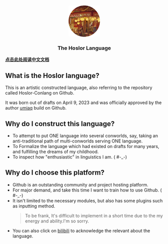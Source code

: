 <p align="center">
<img src="/img/logo.png" width="100px">
</p>

<h3 align="center">The Hoslor Language</h3>

**[点击此处阅读中文文档](/Readme-CN.md)**


## What is the Hoslor language?

This is an artistic constructed language, also referring to the repository called Hoslor-Conlang on Github.

It was born out of drafts on April 9, 2023 and was officially approved by the author [umiaq]( https://github.com/umiarsualivik) build on Github.


## Why do I construct this language?

- To attempt to put ONE language into several conworlds, say, taking an anti-traditional path of multi-conworlds serving ONE language.
- To Formalize the language which had existed on drafts for many years, and fulfilling the dreams of my childhood.
- To inspect how "enthusiastic" in linguistics I am. ( #-_-)


## Why do I choose this platform?

- Github is an outstanding community and project hosting platform.
- For major demand, and take this time I want to train how to use Github. ( #-_-)
- It isn't limited to the necessary modules, but also has some plugins such as inputting method.
    > To be frank, It's difficult to implement in a short time due to the my energy and ability.I'm so sorry.
- You can also click on [bilibili](https://space.bilibili.com/397080554) to acknowledge the relevant about the language.